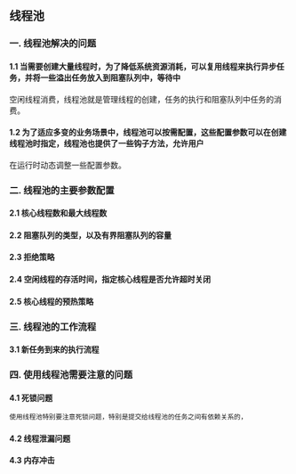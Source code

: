 ## 线程池
### 一. 线程池解决的问题
#### 1.1 当需要创建大量线程时，为了降低系统资源消耗，可以复用线程来执行异步任务，并将一些溢出任务放入到阻塞队列中，等待中
空闲线程消费，线程池就是管理线程的创建，任务的执行和阻塞队列中任务的消费。
#### 1.2 为了适应多变的业务场景中，线程池可以按需配置，这些配置参数可以在创建线程池时指定，线程池也提供了一些钩子方法，允许用户
在运行时动态调整一些配置参数。
### 二. 线程池的主要参数配置
#### 2.1 核心线程数和最大线程数
#### 2.2 阻塞队列的类型，以及有界阻塞队列的容量
#### 2.3 拒绝策略
#### 2.4 空闲线程的存活时间，指定核心线程是否允许超时关闭
#### 2.5 核心线程的预热策略

### 三. 线程池的工作流程
#### 3.1 新任务到来的执行流程

### 四. 使用线程池需要注意的问题
#### 4.1 死锁问题
```txt
使用线程池特别要注意死锁问题，特别是提交给线程池的任务之间有依赖关系的，

```
#### 4.2 线程泄漏问题
#### 4.3 内存冲击